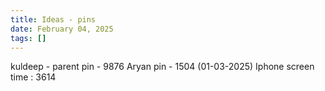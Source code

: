 ```yaml
---
title: Ideas - pins
date: February 04, 2025
tags: []
---
```

kuldeep - parent pin - 9876 
Aryan pin - 1504 (01-03-2025)
Iphone screen time : 3614

